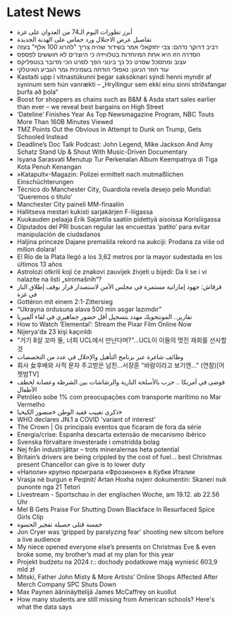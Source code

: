 # Latest News
-  أبرز تطورات اليوم الـ74 من العدوان على غزة
-  تفاصيل عرض الاحتلال ورد حماس على الهدنة الجديدة
-  רביב דרוקר נדהם: צבי יחזקאלי אמר בשידור שהיה צריך "להרוג 100 אלף" בעזה
-  הסדרה הזו היא אחת המיוחדות בטלוויזיה כי היוצרים לא חוששים לפספס
-  עצוב ומתסכל שסרט כל כך בינוני הפך לסרט הכי מדובר בנטפליקס
-  עוד חוזר הניגון: נאפולי הודחה בשמינית גמר הגביע האיטלקי
-  Kastaði upp í vitnastúkunni þegar saksóknari sýndi henni myndir af syninum sem hún vanrækti – „Hryllingur sem ekki einu sinni stríðsfangar þurfa að þola“
-  Boost for shoppers as chains such as B&M & Asda start sales earlier than ever – we reveal best bargains on High Street
-  ‘Dateline’ Finishes Year As Top Newsmagazine Program, NBC Touts More Than 160B Minutes Viewed
-  TMZ Points Out the Obvious in Attempt to Dunk on Trump, Gets Schooled Instead
-  Deadline’s Doc Talk Podcast: John Legend, Mike Jackson And Amy Schatz Stand Up & Shout With Music-Driven Documentary
-  Isyana Sarasvati Menutup Tur Perkenalan Album Keempatnya di Tiga Kota Penuh Kenangan
-  »Katapult«-Magazin: Polizei ermittelt nach mutmaßlichen Einschüchterungen
-  Técnico do Manchester City, Guardiola revela desejo pelo Mundial: 'Queremos o título'
-  Manchester City paineli MM-finaaliin
-  Hallitseva mestari kukisti sarjakärjen F-liigassa
-  Kuukauden pelaaja Erik Sajantila saatiin pidettyä aisoissa Korisliigassa
-  Diputados del PRI buscan regular las encuestas ‘patito’ para evitar manipulación de ciudadanos
-  Haljina princeze Dajane premašila rekord na aukciji: Prodana za više od milion dolara!
-  El Río de la Plata llegó a los 3,62 metros por la mayor sudestada en los últimos 13 años
-  Astrolozi otkrili koji će znakovi zauvijek živjeti u bijedi: Da li se i vi nalazite na listi „siromašnih“?
-  قرقاش: جهود إماراتية مستمرة في مجلس الأمن لاستصدار قرار بوقف إطلاق النار في غزة
-  Gottéron mit einem 2:1-Zittersieg
-  “Ukrayna ordusuna əlavə 500 min əsgər lazımdır”
-  تقارير.. المونتجويك مهدد بتسجيل أقل حضور جماهيري في لقاء ألميريا
-  How to Watch ‘Elemental’: Stream the Pixar Film Online Now
-  Nijerya'da 23 kişi kaçırıldı
-  "거기 8살 꼬마 둘, 너희 UCL에서 만난다며?"…UCL이 이들의 멋진 재회를 선사할 것
-  وظائف شاغرة عبر برنامج التأهيل والإحلال في عدد من التخصصات
-  회사 女후배와 사적 문자 주고받은 남친…서장훈 "바람이라고 보기엔…" (연참)[어젯밤TV]
-  فوضى في أمريكا .. حرب بالأسلحة النارية والرشاشات بين الشرطة وعصابة لخطف الأطفال
-  Petróleo sobe 1% com preocupações com transporte marítimo no Mar Vermelho
-  ذكرى تغييب فقيد الوطن «منصور الكيخيا»
-  WHO declares JN.1 a COVID 'variant of interest'
-  The Crown | Os principais eventos que ficaram de fora da série
-  Energia/crise: Espanha descarta extensão de mecanismo ibérico
-  Svenska förvaltare investerade i omstridda bolag
-  Nej från industrijättar – trots mineralernas heta potential
-  Britain’s drivers are being crippled by the cost of fuel… best Christmas present Chancellor can give is to lower duty
-  «Наполи» крупно проиграла «Фрозиноне» в Кубке Италии
-  Vrasja në burgun e Peqinit/ Artan Hoxha nxjerr dokumentin: Skaneri nuk punonte nga 21 Tetori
-  Livestream - Sportschau in der englischen Woche, am 19.12. ab 22.56 Uhr
-  Mel B Gets Praise For Shutting Down Blackface In Resurfaced Spice Girls Clip
-  خمسة قتلى حصيلة تفجير الحسوة
-  Jon Cryer was ‘gripped by paralyzing fear’ shooting new sitcom before a live audience
-  My niece opened everyone else’s presents on Christmas Eve & even broke some, my brother’s mad at my plan for this year
-  Projekt budżetu na 2024 r.: dochody podatkowe mają wynieść 603,9 mld zł
-  Mitski, Father John Misty & More Artists’ Online Shops Affected After Merch Company SPC Shuts Down
-  Max Paynen ääninäyttelijä James McCaffrey on kuollut
-  How many students are still missing from American schools? Here's what the data says
